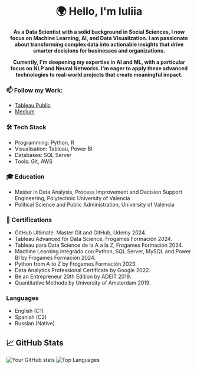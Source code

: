<h1 align="center">🌍 <strong>Hello, I'm Iuliia</strong></h1>
<p align="center">
  <strong>As a Data Scientist with a solid background in Social Sciences, I now focus on Machine Learning, AI, and Data Visualization. I am passionate about transforming complex data into actionable insights that drive smarter decisions for businesses and organizations.</strong>
</p>
<p align="center">
  <strong>Currently, I'm deepening my expertise in AI and ML, with a particular focus on NLP and Neural Networks. I'm eager to apply these advanced technologies to real-world projects that create meaningful impact.</strong>
</p>

### 📫 Follow my Work:
- [Tableau Public](https://public.tableau.com/app/profile/iuliia.rytck/vizzes)
- [Medium](https://medium.com/@Rytck)

### 🛠️ Tech Stack
* Programming: Python, R
* Visualisation: Tableau, Power BI
* Databases: SQL Server
* Tools: Git, AWS

### 🎓 Education
* Master in Data Analysis, Process Improvement and Decision Support Engineering, Polytechnic University of Valencia
* Political Science and Public Administration, University of Valencia

### 📜 Certifications
* GitHub Ultimate: Master Git and GitHub, Udemy 2024.
* Tableau Advanced for Data Science, Frogames Formación 2024.
* Tableau para Data Science de la A a la Z, Frogames Formación 2024.
* Machine Learning integrado con Python, SQL Server, MySQL and Power BI by Frogames Formación 2024.
* Python from A to Z by Frogames Formación 2023.
* Data Analytics Professional Certificate by Google 2022.
* Be an Entrepreneur 20th Edition by ADEIT 2019.
* Quantitative Methods by University of Amsterdam 2019.

### Languages
* English (C1)
* Spanish (C2)
* Russian (Native)

## 📈 GitHub Stats
![Your GitHub stats](https://github-readme-stats.vercel.app/api?username=irytck&show_icons=true&theme=radical)
![Top Languages](https://github-readme-stats.vercel.app/api/top-langs/?username=irytck&layout=compact&theme=radical)




